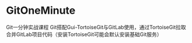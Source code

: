 # GitOneMinute
Git一分钟实战课程
Git搭配Gui-TortoiseGit与GitLab使用，通过TortoiseGit拉取合并GitLab项目代码（安装TortoiseGit可能会默认安装基础Git服务）
